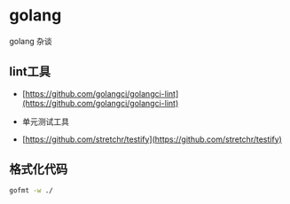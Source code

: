 # golang
golang 杂谈

## lint工具
* [https://github.com/golangci/golangci-lint](https://github.com/golangci/golangci-lint)

* 单元测试工具
* [https://github.com/stretchr/testify](https://github.com/stretchr/testify)


## 格式化代码
```bash
gofmt -w ./
```



